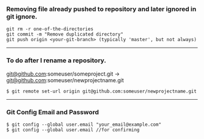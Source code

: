 ### Removing file already pushed to repository and later ignored in git ignore.
```
git rm -r one-of-the-directories
git commit -m "Remove duplicated directory"
git push origin <your-git-branch> (typically 'master', but not always)
```
---
### To do after I rename a repository.
git@github.com:someuser/someproject.git   ->    git@github.com:someuser/newprojectname.git
```
$ git remote set-url origin git@github.com:someuser/newprojectname.git
```
---

### Git Config Email and Password
```
$ git config --global user.email "your_email@example.com"
$ git config --global user.email //for confirming
